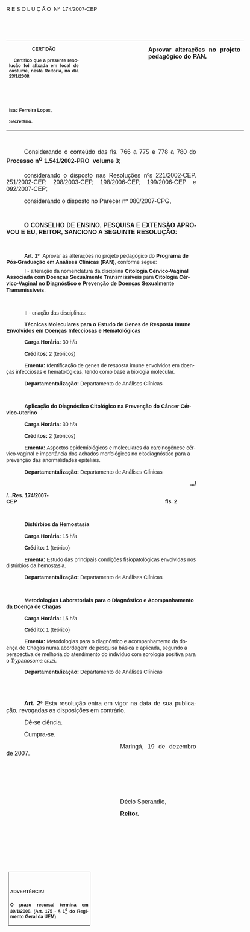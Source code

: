 <body lang=PT-BR link=blue vlink=purple style='tab-interval:35.3pt'>

<div class=Section1>

<p class=MsoTitle><span style='font-family:Arial;mso-bidi-font-family:"Times New Roman"'>R
E S O L U Ç Ã O<span style='mso-spacerun:yes'>  </span>Nº<span
style='mso-spacerun:yes'>  </span>174/2007-CEP<o:p></o:p></span></p>

<p class=BodyText21><span style='font-size:10.0pt;font-family:Arial;mso-bidi-font-family:
"Times New Roman"'><o:p>&nbsp;</o:p></span></p>

<p class=BodyText21><span style='font-size:10.0pt;font-family:Arial;mso-bidi-font-family:
"Times New Roman"'><o:p>&nbsp;</o:p></span></p>

<table class=MsoNormalTable border=0 cellspacing=0 cellpadding=0 width=631
 style='width:473.2pt;border-collapse:collapse;mso-padding-alt:0cm 5.4pt 0cm 5.4pt'>
 <tr style='mso-yfti-irow:0;mso-yfti-firstrow:yes;mso-yfti-lastrow:yes'>
  <td width=196 valign=top style='width:147.15pt;padding:0cm 5.4pt 0cm 5.4pt'>
  <p class=MsoNormal align=center style='text-align:center'><b
  style='mso-bidi-font-weight:normal'><span style='font-size:9.0pt;mso-bidi-font-size:
  10.0pt;font-family:Arial;mso-bidi-font-family:"Times New Roman"'>CERTIDÃO<o:p></o:p></span></b></p>
  <p class=MsoNormal style='text-align:justify'><b style='mso-bidi-font-weight:
  normal'><span style='font-size:9.0pt;mso-bidi-font-size:10.0pt;font-family:
  Arial;mso-bidi-font-family:"Times New Roman"'><span
  style='mso-spacerun:yes'>   </span>Certifico que a presente resolução foi
  afixada em local de costume, nesta Reitoria, no dia 23/1/2008.<o:p></o:p></span></b></p>
  <p class=MsoNormal><b style='mso-bidi-font-weight:normal'><span
  style='font-size:9.0pt;mso-bidi-font-size:10.0pt;font-family:Arial;
  mso-bidi-font-family:"Times New Roman"'><o:p>&nbsp;</o:p></span></b></p>
  <p class=MsoNormal><b style='mso-bidi-font-weight:normal'><span
  style='font-size:9.0pt;mso-bidi-font-size:10.0pt;font-family:Arial;
  mso-bidi-font-family:"Times New Roman"'><o:p>&nbsp;</o:p></span></b></p>
  <p class=MsoNormal><b style='mso-bidi-font-weight:normal'><span
  style='font-size:9.0pt;mso-bidi-font-size:10.0pt;font-family:Arial;
  mso-bidi-font-family:"Times New Roman"'>Isac Ferreira Lopes,<o:p></o:p></span></b></p>
  <p class=MsoNormal><b style='mso-bidi-font-weight:normal'><span
  style='font-size:9.0pt;mso-bidi-font-size:10.0pt;font-family:Arial;
  mso-bidi-font-family:"Times New Roman"'>Secretário.<o:p></o:p></span></b></p>
  </td>
  <td width=170 valign=top style='width:127.6pt;padding:0cm 5.4pt 0cm 5.4pt'>
  <p class=MsoNormal style='margin-right:-5.4pt'><b style='mso-bidi-font-weight:
  normal'><span style='font-size:11.0pt;mso-bidi-font-size:10.0pt;font-family:
  Arial;mso-bidi-font-family:"Times New Roman"'><o:p>&nbsp;</o:p></span></b></p>
  </td>
  <td width=265 valign=top style='width:7.0cm;padding:0cm 5.4pt 0cm 5.4pt'>
  <p class=MsoNormal style='margin-right:1.7pt;text-align:justify'><b
  style='mso-bidi-font-weight:normal'><span style='font-size:12.0pt;mso-bidi-font-size:
  10.0pt;font-family:Arial;mso-bidi-font-family:"Times New Roman"'>Aprovar
  alterações no projeto pedagógico do PAN.<o:p></o:p></span></b></p>
  </td>
 </tr>
</table>

<p class=MsoNormal style='text-align:justify;text-indent:35.45pt'><span
style='font-size:12.0pt;mso-bidi-font-size:10.0pt;font-family:Arial;mso-bidi-font-family:
"Times New Roman"'><o:p>&nbsp;</o:p></span></p>

<p class=MsoNormal style='text-align:justify;text-indent:35.45pt'><span
style='font-size:12.0pt;mso-bidi-font-size:10.0pt;font-family:Arial;mso-bidi-font-family:
"Times New Roman"'>Considerando o conteúdo das fls. <st1:metricconverter
ProductID="766 a" w:st="on">766 a</st1:metricconverter> 775 e <st1:metricconverter
ProductID="778 a" w:st="on">778 a</st1:metricconverter> 780 do <b
style='mso-bidi-font-weight:normal'>Processo n</b></span><b style='mso-bidi-font-weight:
normal'><sup><span style='font-size:12.0pt;font-family:Arial;mso-bidi-font-family:
"Times New Roman"'>o</span></sup></b><b style='mso-bidi-font-weight:normal'><span
style='font-size:12.0pt;font-family:Arial;mso-bidi-font-family:"Times New Roman"'>
1.541/2002-PRO  volume 3</span></b><span style='font-size:12.0pt;font-family:
Arial;mso-bidi-font-family:"Times New Roman"'>;<o:p></o:p></span></p>

<p class=MsoNormal style='text-align:justify;text-indent:35.45pt'><span
style='font-size:12.0pt;mso-bidi-font-size:10.0pt;font-family:Arial;mso-bidi-font-family:
"Times New Roman"'>considerando o disposto nas Resoluções nºs 221/2002-CEP, 251/2002-CEP,
208/2003-CEP, 198/2006-CEP, 199/2006-CEP e 092/2007-CEP;<o:p></o:p></span></p>

<p class=MsoNormal style='text-align:justify;text-indent:35.45pt'><span
style='font-size:12.0pt;mso-bidi-font-size:10.0pt;font-family:Arial;mso-bidi-font-family:
"Times New Roman"'>considerando o disposto no Parecer nº 080/2007-CPG,</span><span
style='font-size:12.0pt;mso-bidi-font-size:10.0pt;font-family:Arial'><o:p></o:p></span></p>

<p class=MsoNormal style='text-align:justify'><span style='font-size:12.0pt;
mso-bidi-font-size:10.0pt;font-family:Arial'><o:p>&nbsp;</o:p></span></p>

<p class=MsoNormal style='text-align:justify;text-indent:35.45pt'><b
style='mso-bidi-font-weight:normal'><span style='font-size:12.0pt;mso-bidi-font-size:
10.0pt;font-family:Arial'>O CONSELHO DE ENSINO, PESQUISA E EXTENSÃO APROVOU E
EU, REITOR, SANCIONO A SEGUINTE RESOLUÇÃO:<o:p></o:p></span></b></p>

<p class=MsoNormal style='text-align:justify'><span style='font-size:12.0pt;
mso-bidi-font-size:10.0pt;font-family:Arial'><o:p>&nbsp;</o:p></span></p>

<p class=MsoBodyTextIndent style='margin-top:2.0pt;margin-right:0cm;margin-bottom:
2.0pt;margin-left:0cm;text-indent:35.45pt;text-autospace:ideograph-other'><b
style='mso-bidi-font-weight:normal'><span style='mso-bidi-font-size:12.0pt;
font-family:Arial'>Art. 1º</span></b><span style='mso-bidi-font-size:12.0pt;
font-family:Arial'>&nbsp;&nbsp;</span><span style='font-family:Arial;
mso-bidi-font-family:"Times New Roman"'>Aprovar as alterações no projeto
pedagógico do <b style='mso-bidi-font-weight:normal'>Programa de Pós-Graduação <st1:PersonName
ProductID="em An&#65505;lises Cl&#65517;nicas" w:st="on">em Análises Clínicas</st1:PersonName>
(PAN)</b>, conforme segue:<o:p></o:p></span></p>

<p class=MsoBodyTextIndent style='margin-top:6.0pt;text-indent:36.0pt;
line-height:120%'><span style='font-family:Arial;mso-no-proof:yes'>I&nbsp;-&nbsp;alteração
da nomenclatura da disciplina <b style='mso-bidi-font-weight:normal'>Citologia Cérvico-Vaginal
Associada com Doenças Sexualmente Transmissíveis</b> para <b style='mso-bidi-font-weight:
normal'>Citologia Cérvico-Vaginal no Diagnóstico e Prevenção de Doenças Sexualmente
Transmissíveis</b>;<o:p></o:p></span></p>

<p class=MsoBodyTextIndent style='text-indent:36.0pt'><span style='font-family:
Arial;mso-no-proof:yes'><o:p>&nbsp;</o:p></span></p>

<p class=MsoBodyTextIndent style='margin-bottom:4.0pt;text-indent:36.0pt'><span
style='font-family:Arial;mso-no-proof:yes'>II&nbsp;-&nbsp;criação das
disciplinas:<o:p></o:p></span></p>

<p class=MsoBodyTextIndent style='text-indent:36.0pt;line-height:120%'><b
style='mso-bidi-font-weight:normal'><span style='font-family:Arial;mso-no-proof:
yes'>Técnicas Moleculares para o Estudo de Genes de Resposta Imune Envolvidos <st1:PersonName
ProductID="em Doen&#65511;as Infecciosas" w:st="on">em Doenças Infecciosas</st1:PersonName>
e Hematológicas<o:p></o:p></span></b></p>

<p class=MsoBodyTextIndent style='text-indent:36.0pt;line-height:120%'><b
style='mso-bidi-font-weight:normal'><span style='font-family:Arial;mso-no-proof:
yes'>Carga Horária: </span></b><span style='font-family:Arial;mso-no-proof:
yes'>30 h/a<o:p></o:p></span></p>

<p class=MsoBodyTextIndent style='text-indent:36.0pt;line-height:120%'><b
style='mso-bidi-font-weight:normal'><span style='font-family:Arial;mso-no-proof:
yes'>Créditos: </span></b><span style='font-family:Arial;mso-no-proof:yes'>2
(teóricos)<o:p></o:p></span></p>

<p class=MsoBodyTextIndent style='text-indent:36.0pt;line-height:120%'><b
style='mso-bidi-font-weight:normal'><span style='font-family:Arial;mso-no-proof:
yes'>Ementa:</span></b><span style='font-family:Arial;mso-no-proof:yes'>
Identificação de genes de resposta imune envolvidos em doenças infecciosas e
hematológicas, tendo como base a biologia molecular.<o:p></o:p></span></p>

<p class=MsoBodyTextIndent style='text-indent:36.0pt;line-height:120%'><b
style='mso-bidi-font-weight:normal'><span style='font-family:Arial;mso-no-proof:
yes'>Departamentalização: </span></b><span style='font-family:Arial;mso-no-proof:
yes'>Departamento de Análises Clínicas<o:p></o:p></span></p>

<p class=MsoBodyTextIndent style='text-indent:36.0pt'><span style='font-family:
Arial;mso-no-proof:yes'><o:p>&nbsp;</o:p></span></p>

<p class=MsoBodyTextIndent style='text-indent:36.0pt;line-height:120%'><b
style='mso-bidi-font-weight:normal'><span style='font-family:Arial;mso-no-proof:
yes'>Aplicação do Diagnóstico Citológico na Prevenção do Câncer Cérvico-Uterino
<o:p></o:p></span></b></p>

<p class=MsoBodyTextIndent style='text-indent:36.0pt;line-height:120%'><b
style='mso-bidi-font-weight:normal'><span style='font-family:Arial;mso-no-proof:
yes'>Carga Horária:</span></b><span style='font-family:Arial;mso-no-proof:yes'>
30 h/a<o:p></o:p></span></p>

<p class=MsoBodyTextIndent style='text-indent:36.0pt;line-height:120%'><b
style='mso-bidi-font-weight:normal'><span style='font-family:Arial;mso-no-proof:
yes'>Créditos:</span></b><span style='font-family:Arial;mso-no-proof:yes'> 2
(teóricos)<o:p></o:p></span></p>

<p class=MsoBodyTextIndent style='text-indent:36.0pt;line-height:120%'><b
style='mso-bidi-font-weight:normal'><span style='font-family:Arial;mso-no-proof:
yes'>Ementa: </span></b><span style='font-family:Arial;mso-no-proof:yes'>Aspectos
epidemiológicos e moleculares da carcinogênese cérvico-vaginal e importância
dos achados morfológicos no citodiagnóstico para a prevenção das anormalidades
epiteliais.<o:p></o:p></span></p>

<p class=MsoBodyTextIndent style='text-indent:36.0pt;line-height:120%'><b
style='mso-bidi-font-weight:normal'><span style='font-family:Arial;mso-no-proof:
yes'>Departamentalização: </span></b><span style='font-family:Arial;mso-no-proof:
yes'>Departamento de Análises Clínicas<o:p></o:p></span></p>

<p class=MsoBodyTextIndent align=right style='text-align:right;text-indent:
36.0pt;line-height:120%'><b style='mso-bidi-font-weight:normal'><span
style='font-family:Arial;mso-no-proof:yes'>.../<o:p></o:p></span></b></p>

<p class=MsoBodyTextIndent align=left style='text-align:left;text-indent:0cm;
line-height:120%'><b style='mso-bidi-font-weight:normal'><span
style='font-family:Arial;mso-no-proof:yes'>/...Res. 174/2007-CEP<span
style='mso-tab-count:9'>                                                                                                     </span>fls.
2<o:p></o:p></span></b></p>

<p class=MsoBodyTextIndent style='text-indent:36.0pt'><span style='font-family:
Arial;mso-no-proof:yes'><o:p>&nbsp;</o:p></span></p>

<p class=MsoBodyTextIndent style='text-indent:36.0pt;line-height:120%'><b
style='mso-bidi-font-weight:normal'><span style='font-family:Arial;mso-no-proof:
yes'>Distúrbios da Hemostasia <o:p></o:p></span></b></p>

<p class=MsoBodyTextIndent style='text-indent:36.0pt;line-height:120%'><b
style='mso-bidi-font-weight:normal'><span style='font-family:Arial;mso-no-proof:
yes'>Carga Horária: </span></b><span style='font-family:Arial;mso-no-proof:
yes'>15 h/a<o:p></o:p></span></p>

<p class=MsoBodyTextIndent style='text-indent:36.0pt;line-height:120%'><b
style='mso-bidi-font-weight:normal'><span style='font-family:Arial;mso-no-proof:
yes'>Crédito:</span></b><span style='font-family:Arial;mso-no-proof:yes'> 1
(teórico)<o:p></o:p></span></p>

<p class=MsoBodyTextIndent style='text-indent:36.0pt;line-height:120%'><b
style='mso-bidi-font-weight:normal'><span style='font-family:Arial;mso-no-proof:
yes'>Ementa: </span></b><span style='font-family:Arial;mso-no-proof:yes'>Estudo
das principais condições fisiopatológicas envolvidas nos distúrbios da
hemostasia.<o:p></o:p></span></p>

<p class=MsoBodyTextIndent style='text-indent:36.0pt;line-height:120%'><b
style='mso-bidi-font-weight:normal'><span style='font-family:Arial;mso-no-proof:
yes'>Departamentalização: </span></b><span style='font-family:Arial;mso-no-proof:
yes'>Departamento de Análises Clínicas<o:p></o:p></span></p>

<p class=MsoBodyTextIndent style='text-indent:36.0pt'><span style='font-family:
Arial;mso-no-proof:yes'><o:p>&nbsp;</o:p></span></p>

<p class=MsoBodyTextIndent style='text-indent:36.0pt;line-height:120%'><b
style='mso-bidi-font-weight:normal'><span style='font-family:Arial;mso-no-proof:
yes'>Metodologias Laboratoriais para o Diagnóstico e Acompanhamento da Doença
de Chagas<o:p></o:p></span></b></p>

<p class=MsoBodyTextIndent style='text-indent:36.0pt;line-height:120%'><b
style='mso-bidi-font-weight:normal'><span style='font-family:Arial;mso-no-proof:
yes'>Carga Horária: </span></b><span style='font-family:Arial;mso-no-proof:
yes'>15 h/a<o:p></o:p></span></p>

<p class=MsoBodyTextIndent style='text-indent:36.0pt;line-height:120%'><b
style='mso-bidi-font-weight:normal'><span style='font-family:Arial;mso-no-proof:
yes'>Crédito: </span></b><span style='font-family:Arial;mso-no-proof:yes'>1
(teórico)<o:p></o:p></span></p>

<p class=MsoBodyTextIndent style='text-indent:36.0pt;line-height:120%'><b
style='mso-bidi-font-weight:normal'><span style='font-family:Arial;mso-no-proof:
yes'>Ementa: </span></b><span style='font-family:Arial;mso-no-proof:yes'>Metodologias
para o diagnóstico e acompanhamento da doença de Chagas numa abordagem de
pesquisa básica e aplicada, segundo a perspectiva de melhoria do atendimento do
indivíduo com sorologia positiva para o <i>Trypanosoma cruzi</i>.<o:p></o:p></span></p>

<p class=MsoBodyTextIndent style='margin-bottom:4.0pt;text-indent:36.0pt;
line-height:120%'><b style='mso-bidi-font-weight:normal'><span
style='font-family:Arial;mso-no-proof:yes'>Departamentalização: </span></b><span
style='font-family:Arial;mso-no-proof:yes'>Departamento de Análises Clínicas<o:p></o:p></span></p>

<p class=MsoNormal style='text-align:justify;text-indent:35.45pt;text-autospace:
ideograph-other'><b style='mso-bidi-font-weight:normal'><span style='font-size:
8.0pt;font-family:Arial'><o:p>&nbsp;</o:p></span></b></p>

<p class=MsoNormal style='text-align:justify;text-indent:35.45pt;text-autospace:
ideograph-other'><b style='mso-bidi-font-weight:normal'><span style='font-size:
8.0pt;font-family:Arial'><o:p>&nbsp;</o:p></span></b></p>

<p class=MsoNormal style='text-align:justify;text-indent:35.45pt;text-autospace:
ideograph-other'><b style='mso-bidi-font-weight:normal'><span style='font-size:
12.0pt;font-family:Arial'>Art. 2º </span></b><span style='font-size:12.0pt;
font-family:Arial'>Esta resolução entra em vigor na data de sua publicação,
revogadas as disposições em contrário.<o:p></o:p></span></p>

<p class=MsoNormal style='text-align:justify;text-indent:36.0pt;text-autospace:
ideograph-other'><span style='font-size:12.0pt;font-family:Arial'>Dê-se
ciência.<o:p></o:p></span></p>

<p class=MsoNormal style='text-align:justify;text-indent:35.45pt'><span
style='font-size:12.0pt;font-family:Arial'>Cumpra-se.<o:p></o:p></span></p>

<p class=MsoNormal style='text-align:justify;text-indent:8.0cm'><span
style='font-size:12.0pt;mso-bidi-font-size:10.0pt;font-family:Arial;mso-bidi-font-family:
"Times New Roman"'>Maringá, 19 de dezembro de 2007.<o:p></o:p></span></p>

<p class=MsoNormal style='text-align:justify;text-indent:8.0cm'><b
style='mso-bidi-font-weight:normal'><span style='font-size:12.0pt;mso-bidi-font-size:
10.0pt;font-family:Arial;mso-bidi-font-family:"Times New Roman"'><o:p>&nbsp;</o:p></span></b></p>

<p class=MsoNormal style='text-align:justify;text-indent:8.0cm'><b
style='mso-bidi-font-weight:normal'><span style='font-size:12.0pt;mso-bidi-font-size:
10.0pt;font-family:Arial;mso-bidi-font-family:"Times New Roman"'><o:p>&nbsp;</o:p></span></b></p>

<p class=MsoNormal style='text-align:justify;text-indent:8.0cm'><b
style='mso-bidi-font-weight:normal'><span style='font-size:12.0pt;mso-bidi-font-size:
10.0pt;font-family:Arial;mso-bidi-font-family:"Times New Roman"'><o:p>&nbsp;</o:p></span></b></p>

<p class=MsoNormal style='text-align:justify;text-indent:8.0cm'><span
style='font-size:12.0pt;font-family:Arial;mso-bidi-font-family:"Times New Roman"'>Décio
Sperandio,<o:p></o:p></span></p>

<p class=MsoNormal style='text-align:justify;text-indent:8.0cm;tab-stops:8.0cm 276.45pt'><b
style='mso-bidi-font-weight:normal'><span style='font-size:12.0pt;font-family:
Arial;mso-bidi-font-family:"Times New Roman"'>Reitor.<o:p></o:p></span></b></p>

<p class=MsoNormal style='text-align:justify;text-indent:8.0cm'><b
style='mso-bidi-font-weight:normal'><span style='font-size:12.0pt;mso-bidi-font-size:
10.0pt;font-family:Arial;mso-bidi-font-family:"Times New Roman"'><o:p>&nbsp;</o:p></span></b></p>

<p class=MsoNormal style='text-align:justify;text-indent:8.0cm'><b
style='mso-bidi-font-weight:normal'><span style='font-size:12.0pt;mso-bidi-font-size:
10.0pt;font-family:Arial;mso-bidi-font-family:"Times New Roman"'><o:p>&nbsp;</o:p></span></b></p>

<p class=MsoNormal style='text-align:justify;text-indent:8.0cm'><b
style='mso-bidi-font-weight:normal'><span style='font-size:12.0pt;mso-bidi-font-size:
10.0pt;font-family:Arial;mso-bidi-font-family:"Times New Roman"'><o:p>&nbsp;</o:p></span></b></p>

<p class=MsoNormal style='text-align:justify;text-indent:8.0cm'><b
style='mso-bidi-font-weight:normal'><span style='font-size:12.0pt;mso-bidi-font-size:
10.0pt;font-family:Arial;mso-bidi-font-family:"Times New Roman"'><o:p>&nbsp;</o:p></span></b></p>

<table class=MsoNormalTable border=1 cellspacing=0 cellpadding=0
 style='margin-left:3.5pt;border-collapse:collapse;border:none;mso-border-alt:
 solid windowtext .5pt;mso-padding-alt:0cm 3.5pt 0cm 3.5pt;mso-border-insideh:
 .5pt solid windowtext;mso-border-insidev:.5pt solid windowtext'>
 <tr style='mso-yfti-irow:0;mso-yfti-firstrow:yes;mso-yfti-lastrow:yes'>
  <td width=207 valign=top style='width:155.6pt;border:solid windowtext 1.0pt;
  mso-border-alt:solid windowtext .5pt;padding:0cm 3.5pt 0cm 3.5pt'>
  <h1><span style='font-size:9.0pt;mso-bidi-font-size:10.0pt;font-family:Arial;
  mso-bidi-font-family:"Times New Roman"'>ADVERTÊNCIA:<o:p></o:p></span></h1>
  <p class=MsoNormal style='text-align:justify'><b style='mso-bidi-font-weight:
  normal'><span style='font-size:9.0pt;mso-bidi-font-size:10.0pt;font-family:
  Arial;mso-bidi-font-family:"Times New Roman"'>O prazo recursal termina em 30/1/2008.
  (Art. 175 - § 1<u><sup>o</sup></u> do Regimento Geral da UEM)</span></b><span
  style='font-size:9.0pt;mso-bidi-font-size:10.0pt;font-family:Arial;
  mso-bidi-font-family:"Times New Roman"'><o:p></o:p></span></p>
  </td>
 </tr>
</table>

<p class=MsoNormal><o:p>&nbsp;</o:p></p>

</div>

</body>
